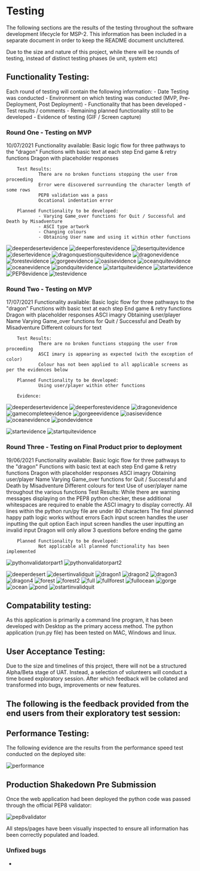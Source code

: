 # Testing 

The following sections are the results of the testing throughout the software development lifecycle for MSP-2. This information has been included in a separate document in order to keep the README document uncluttered.

Due to the size and nature of this project, while there will be rounds of testing, instead of distinct testing phases (ie unit, system etc)

## Functionality Testing:
Each round of testing will contain the following information:
        - Date Testing was conducted
        - Environment on which testing was conducted (MVP, Pre-Deployment, Post Deployment)
        - Functionality that has been developed
        - Test results / comments
        - Remaining planned functionality still to be developed
        - Evidence of testing (GIF / Screen capture)

### Round One - Testing on MVP
10/07/2021 
        Functionality available:
                Basic logic flow for three pathways to the "dragon"
                Functions with basic text at each step
                End game & retry functions
                Dragon with placeholder responses

        Test Results:
                There are no broken functions stopping the user from proceeding
                Error were discovered surrounding the character length of some rows
                PEP8 validation was a pass
                Occational indentation error

        Planned Functionality to be developed:
                - Varying Game_over functions for Quit / Successful and Death by Misadventure
                - ASCI type artwork
                - Changing colours
                - Obtaining User name and using it within other functions

![deeperdesertevidence](url"https://github.com/Sphere42/MSP-3/blob/main/assets/testing/Round%201/deeper_desert_screen.PNG")
![deeperforestevidence](url"https://github.com/Sphere42/MSP-3/blob/main/assets/testing/Round%201/deeper_forest.PNG")
![desertquitevidence](url"https://github.com/Sphere42/MSP-3/blob/main/assets/testing/Round%201/desert_quit_screen.PNG")
![desertevidence](url"https://github.com/Sphere42/MSP-3/blob/main/assets/testing/Round%201/desert_screen.PNG")
![dragonquestionsquitevidence](url"https://github.com/Sphere42/MSP-3/blob/main/assets/testing/Round%201/dragon_question.PNG")
![dragonevidence](url"https://github.com/Sphere42/MSP-3/blob/main/assets/testing/Round%201/dragon_screen.PNG")
![forestevidence](url"https://github.com/Sphere42/MSP-3/blob/main/assets/testing/Round%201/forest_screen.PNG")
![gorgeevidence](url"https://github.com/Sphere42/MSP-3/blob/main/assets/testing/Round%201/gorge_screen.PNG")
![oasisevidence](url"https://github.com/Sphere42/MSP-3/blob/main/assets/testing/Round%201/oasis_screen.PNG")
![oceanquitevidence](url"https://github.com/Sphere42/MSP-3/blob/main/assets/testing/Round%201/ocean_quit.PNG")
![oceanevidence](url"https://github.com/Sphere42/MSP-3/blob/main/assets/testing/Round%201/ocean_screen.PNG")
![pondquitevidence](url"https://github.com/Sphere42/MSP-3/blob/main/assets/testing/Round%201/pond_screen.PNG")
![startquitevidence](url"https://github.com/Sphere42/MSP-3/blob/main/assets/testing/Round%201/start_quit_screen.PNG")
![startevidence](url"https://github.com/Sphere42/MSP-3/blob/main/assets/testing/Round%201/start_screen.PNG")
![PEP8evidence](url"https://github.com/Sphere42/MSP-3/blob/main/assets/testing/Round%201/pep8.PNG")
![testevidence](url"https://github.com/Sphere42/MSP-3/blob/main/assets/testing/Round%201/test_results_one.PNG")



### Round Two - Testing on MVP
17/07/2021 
        Functionality available:
                Basic logic flow for three pathways to the "dragon"
                Functions with basic text at each step
                End game & retry functions
                Dragon with placeholder responses
                ASCI imagry
                Obtaining user/player Name
                Varying Game_over functions for Quit / Successful and Death by Misadventure
                Different colours for text

        Test Results:
                There are no broken functions stopping the user from proceeding
                ASCI imary is appearing as expected (with the exception of color)
                Colour has not been applied to all applicable screens as per the evidences below

        Planned Functionality to be developed:
                Using user/player within other functions
        
        Evidence:

![deeperdesertevidence](url"https://github.com/Sphere42/MSP-3/blob/main/assets/testing/Round%202/deeper_desert_error.PNG")
![deeperforestevidence](url"https://github.com/Sphere42/MSP-3/blob/main/assets/testing/Round%202/deeper_forest_error.PNG")
![dragonevidence](url"https://github.com/Sphere42/MSP-3/blob/main/assets/testing/Round%202/dragon_error.PNG")
![gamecompleteevidence](url"https://github.com/Sphere42/MSP-3/blob/main/assets/testing/Round%202/game_complete_error.PNG")
![gorgeeevidence](url"https://github.com/Sphere42/MSP-3/blob/main/assets/testing/Round%202/gorge_error.PNG")
![oasisevidence](url"https://github.com/Sphere42/MSP-3/blob/main/assets/testing/Round%202/oasiss_error.PNG")
![oceanevidence](url"https://github.com/Sphere42/MSP-3/blob/main/assets/testing/Round%202/ocean_error.PNG")
![pondevidence](url"https://github.com/Sphere42/MSP-3/blob/main/assets/testing/Round%202/pond_error.PNG")

![startevidence](url"https://github.com/Sphere42/MSP-3/blob/main/assets/testing/Round%202/start_screen_invalid.gif")
![startquitevidence](url"https://github.com/Sphere42/MSP-3/blob/main/assets/testing/Round%202/start_screen_quit.gif")

### Round Three - Testing on Final Product prior to deployment
19/06/2021
        Functionality available:
                Basic logic flow for three pathways to the "dragon"
                Functions with basic text at each step
                End game & retry functions
                Dragon with placeholder responses
                ASCI imagry
                Obtaining user/player Name
                Varying Game_over functions for Quit / Successful and Death by Misadventure
                Different colours for text
                Use of user/player name throughout the various functions
        Test Results:
                While there are warning messages displaying on the PEP8 python checker, these additional whitespaces are required to enable the ASCI imagry to display correctly.
                All lines within the python run/py file are under 80 characters
                The final planned happy path logic works without errors
                Each input screen handles the user inputting the quit option
                Each input screen handles the user inputting an invalid input
                Dragon will only allow 3 questions before ending the game
                
        Planned Functionality to be developed:
                Not applicable all planned functionality has been implemented


![pythonvalidatorpart1]("https://github.com/Sphere42/MSP-3/blob/main/assets/readme/pep8part1.PNG")
![pythonvalidatorpart2]("https://github.com/Sphere42/MSP-3/blob/main/assets/readme/pep8part2.PNG")

![deeperdesert]("https://github.com/Sphere42/MSP-3/blob/main/assets/testing/Round%203/deeperdesertinvalidquit.gif")
![desertinvalidquit]("https://github.com/Sphere42/MSP-3/blob/main/assets/testing/Round%203/desertinvalidquit.gif")
![dragon1]("https://github.com/Sphere42/MSP-3/blob/main/assets/testing/Round%203/dragon1.gif")
![dragon2]("https://github.com/Sphere42/MSP-3/blob/main/assets/testing/Round%203/dragon2.gif")
![dragon3]("https://github.com/Sphere42/MSP-3/blob/main/assets/testing/Round%203/dragon3.gif")
![dragon4]("https://github.com/Sphere42/MSP-3/blob/main/assets/testing/Round%203/dragon4.gif")
![forest]("https://github.com/Sphere42/MSP-3/blob/main/assets/testing/Round%203/forest.gif")
![forest2]("https://github.com/Sphere42/MSP-3/blob/main/assets/testing/Round%203/forest2.gif")
![full]("https://github.com/Sphere42/MSP-3/blob/main/assets/testing/Round%203/full.gif")
![fullforest]("https://github.com/Sphere42/MSP-3/blob/main/assets/testing/Round%203/fullforest.gif")
![fullocean]("https://github.com/Sphere42/MSP-3/blob/main/assets/testing/Round%203/fullocean.gif")
![gorge]("https://github.com/Sphere42/MSP-3/blob/main/assets/testing/Round%203/gorge.gif")
![ocean]("https://github.com/Sphere42/MSP-3/blob/main/assets/testing/Round%203/ocean.gif")
![pond]("https://github.com/Sphere42/MSP-3/blob/main/assets/testing/Round%203/pond.gif")
![ostartinvalidquit]("https://github.com/Sphere42/MSP-3/blob/main/assets/testing/Round%203/startinvalidquit.gif")

## Compatability testing:

As this application is primarily a command line program, it has been developed with Desktop as the primary access method.
The python application (run.py file) has been tested on MAC, Windows and linux.


## User Acceptance Testing:

Due to the size and timelines of this project, there will not be a structured Alpha/Beta stage of UAT. Instead, a selection of volunteers will conduct a time boxed exploratory session. After which feedback will be collated and transformed into bugs, improvements or new features.

The following is the feedback provided from the end users from their exploratory test session:
 - 

## Performance Testing:
The following evidence are the results from the performance speed test conducted on the deployed site:

![performance]()

## Production Shakedown Pre Submission

Once the web application had been deployed the python code was passed through the official PEP8 validator:

![pep8validator]()

All steps/pages have been visually inspected to ensure all information has been correctly populated and loaded.

### Unfixed bugs

- 
